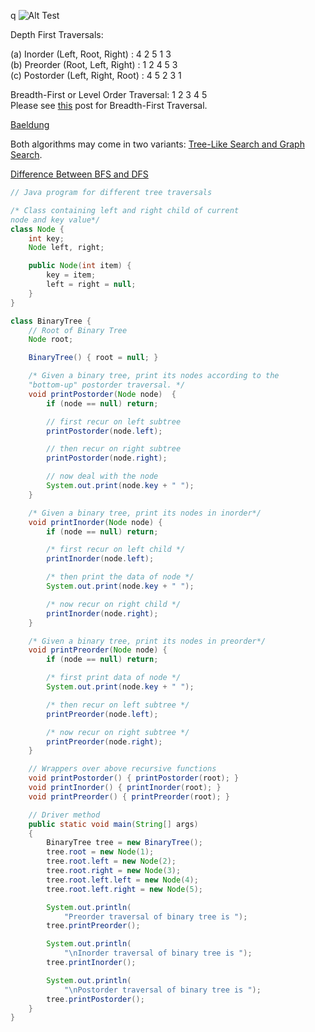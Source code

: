 q
![Alt Test](https://media.geeksforgeeks.org/wp-content/cdn-uploads/2009/06/tree12.gif)

Depth First Traversals:   

(a) Inorder (Left, Root, Right) : 4 2 5 1 3   
(b) Preorder (Root, Left, Right) : 1 2 4 5 3   
(c) Postorder (Left, Right, Root) : 4 5 2 3 1  

Breadth-First or Level Order Traversal: 1 2 3 4 5   
Please see [this](https://www.geeksforgeeks.org/level-order-tree-traversal/) post for Breadth-First Traversal.

[Baeldung](https://www.baeldung.com/java-depth-first-search)

Both algorithms may come in two variants: [Tree-Like Search and Graph Search](https://www.baeldung.com/cs/graph-search-vs-tree-like-search).

[Difference Between BFS and DFS](https://www.baeldung.com/cs/dfs-vs-bfs)

```java
// Java program for different tree traversals

/* Class containing left and right child of current
node and key value*/
class Node {
	int key;
	Node left, right;

	public Node(int item) {
		key = item;
		left = right = null;
	}
}

class BinaryTree {
	// Root of Binary Tree
	Node root;

	BinaryTree() { root = null; }

	/* Given a binary tree, print its nodes according to the
	"bottom-up" postorder traversal. */
	void printPostorder(Node node)	{
		if (node == null) return;

		// first recur on left subtree
		printPostorder(node.left);

		// then recur on right subtree
		printPostorder(node.right);

		// now deal with the node
		System.out.print(node.key + " ");
	}

	/* Given a binary tree, print its nodes in inorder*/
	void printInorder(Node node) {
		if (node == null) return;

		/* first recur on left child */
		printInorder(node.left);

		/* then print the data of node */
		System.out.print(node.key + " ");

		/* now recur on right child */
		printInorder(node.right);
	}

	/* Given a binary tree, print its nodes in preorder*/
	void printPreorder(Node node) {
		if (node == null) return;

		/* first print data of node */
		System.out.print(node.key + " ");

		/* then recur on left subtree */
		printPreorder(node.left);

		/* now recur on right subtree */
		printPreorder(node.right);
	}

	// Wrappers over above recursive functions
	void printPostorder() { printPostorder(root); }
	void printInorder() { printInorder(root); }
	void printPreorder() { printPreorder(root); }

	// Driver method
	public static void main(String[] args)
	{
		BinaryTree tree = new BinaryTree();
		tree.root = new Node(1);
		tree.root.left = new Node(2);
		tree.root.right = new Node(3);
		tree.root.left.left = new Node(4);
		tree.root.left.right = new Node(5);

		System.out.println(
			"Preorder traversal of binary tree is ");
		tree.printPreorder();

		System.out.println(
			"\nInorder traversal of binary tree is ");
		tree.printInorder();

		System.out.println(
			"\nPostorder traversal of binary tree is ");
		tree.printPostorder();
	}
}

```